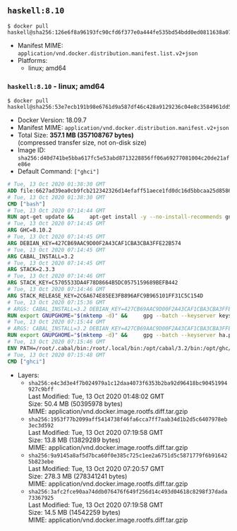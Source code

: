 ## `haskell:8.10`

```console
$ docker pull haskell@sha256:126e6f8a96193fc90cfd6f377e0a444fe535bd54bdd0ed0811638a07f4ad5672
```

-	Manifest MIME: `application/vnd.docker.distribution.manifest.list.v2+json`
-	Platforms:
	-	linux; amd64

### `haskell:8.10` - linux; amd64

```console
$ docker pull haskell@sha256:53e7ecb191b98e6761d9a587df46c428a9129236c04e8c3584961dd53db152eb
```

-	Docker Version: 18.09.7
-	Manifest MIME: `application/vnd.docker.distribution.manifest.v2+json`
-	Total Size: **357.1 MB (357108767 bytes)**  
	(compressed transfer size, not on-disk size)
-	Image ID: `sha256:d40d741be5bba617fc5e53abd8713228856ff06a69277081004c20de21afe86e`
-	Default Command: `["ghci"]`

```dockerfile
# Tue, 13 Oct 2020 01:38:30 GMT
ADD file:6627ad39ea0cb9fcb212342326d14efaff51aece1fd0dc16d5bbcaa25d858622 in / 
# Tue, 13 Oct 2020 01:38:30 GMT
CMD ["bash"]
# Tue, 13 Oct 2020 07:14:44 GMT
RUN apt-get update &&     apt-get install -y --no-install-recommends gnupg ca-certificates dirmngr &&     rm -rf /var/lib/apt/lists/*
# Tue, 13 Oct 2020 07:14:45 GMT
ARG GHC=8.10.2
# Tue, 13 Oct 2020 07:14:45 GMT
ARG DEBIAN_KEY=427CB69AAC9D00F2A43CAF1CBA3CBA3FFE22B574
# Tue, 13 Oct 2020 07:14:45 GMT
ARG CABAL_INSTALL=3.2
# Tue, 13 Oct 2020 07:14:45 GMT
ARG STACK=2.3.3
# Tue, 13 Oct 2020 07:14:46 GMT
ARG STACK_KEY=C5705533DA4F78D8664B5DC0575159689BEFB442
# Tue, 13 Oct 2020 07:14:46 GMT
ARG STACK_RELEASE_KEY=2C6A674E85EE3FB896AFC9B965101FF31C5C154D
# Tue, 13 Oct 2020 07:15:36 GMT
# ARGS: CABAL_INSTALL=3.2 DEBIAN_KEY=427CB69AAC9D00F2A43CAF1CBA3CBA3FFE22B574 GHC=8.10.2 STACK=2.3.3 STACK_KEY=C5705533DA4F78D8664B5DC0575159689BEFB442 STACK_RELEASE_KEY=2C6A674E85EE3FB896AFC9B965101FF31C5C154D
RUN export GNUPGHOME="$(mktemp -d)" &&     gpg --batch --keyserver keyserver.ubuntu.com --recv-keys ${DEBIAN_KEY} &&     gpg --batch --armor --export ${DEBIAN_KEY} > /etc/apt/trusted.gpg.d/haskell.org.gpg.asc &&     gpgconf --kill all &&     echo 'deb http://downloads.haskell.org/debian buster main' > /etc/apt/sources.list.d/ghc.list &&     apt-get update &&     apt-get install -y --no-install-recommends         cabal-install-${CABAL_INSTALL}         curl         g++         ghc-${GHC}         git         libsqlite3-dev         libtinfo-dev         make         netbase         openssh-client         xz-utils         zlib1g-dev &&     rm -rf "$GNUPGHOME" /var/lib/apt/lists/*
# Tue, 13 Oct 2020 07:15:44 GMT
# ARGS: CABAL_INSTALL=3.2 DEBIAN_KEY=427CB69AAC9D00F2A43CAF1CBA3CBA3FFE22B574 GHC=8.10.2 STACK=2.3.3 STACK_KEY=C5705533DA4F78D8664B5DC0575159689BEFB442 STACK_RELEASE_KEY=2C6A674E85EE3FB896AFC9B965101FF31C5C154D
RUN export GNUPGHOME="$(mktemp -d)" &&     gpg --batch --keyserver ha.pool.sks-keyservers.net --recv-keys ${STACK_KEY} &&     gpg --batch --keyserver ha.pool.sks-keyservers.net --recv-keys ${STACK_RELEASE_KEY} &&     curl -fSL https://github.com/commercialhaskell/stack/releases/download/v${STACK}/stack-${STACK}-linux-x86_64.tar.gz -o stack.tar.gz &&     curl -fSL https://github.com/commercialhaskell/stack/releases/download/v${STACK}/stack-${STACK}-linux-x86_64.tar.gz.asc -o stack.tar.gz.asc &&     gpg --batch --trusted-key 0x575159689BEFB442 --verify stack.tar.gz.asc stack.tar.gz &&     tar -xf stack.tar.gz -C /usr/local/bin --strip-components=1 &&     /usr/local/bin/stack config set system-ghc --global true &&     /usr/local/bin/stack config set install-ghc --global false &&     rm -rf "$GNUPGHOME" /var/lib/apt/lists/* /stack.tar.gz.asc /stack.tar.gz
# Tue, 13 Oct 2020 07:15:46 GMT
ENV PATH=/root/.cabal/bin:/root/.local/bin:/opt/cabal/3.2/bin:/opt/ghc/8.10.2/bin:/usr/local/sbin:/usr/local/bin:/usr/sbin:/usr/bin:/sbin:/bin
# Tue, 13 Oct 2020 07:15:48 GMT
CMD ["ghci"]
```

-	Layers:
	-	`sha256:e4c3d3e4f7b024979a1c12daa4073f6353b2ba92d96418bc90451994927c9bff`  
		Last Modified: Tue, 13 Oct 2020 01:48:02 GMT  
		Size: 50.4 MB (50395978 bytes)  
		MIME: application/vnd.docker.image.rootfs.diff.tar.gzip
	-	`sha256:1953f77b2099aff5414738f46fa6cca7ff7aab34d1b2d5c6407978eb3ec3d592`  
		Last Modified: Tue, 13 Oct 2020 07:19:58 GMT  
		Size: 13.8 MB (13829289 bytes)  
		MIME: application/vnd.docker.image.rootfs.diff.tar.gzip
	-	`sha256:9a9145a8af5d7bca60f0e385c725c1ee2a6751d5c5871779f6b916425b823ebe`  
		Last Modified: Tue, 13 Oct 2020 07:20:57 GMT  
		Size: 278.3 MB (278341241 bytes)  
		MIME: application/vnd.docker.image.rootfs.diff.tar.gzip
	-	`sha256:3afc2fce90aa74ddb076476f649f256d14c493d04618c8298f37dada73367925`  
		Last Modified: Tue, 13 Oct 2020 07:19:58 GMT  
		Size: 14.5 MB (14542259 bytes)  
		MIME: application/vnd.docker.image.rootfs.diff.tar.gzip
